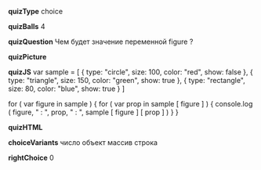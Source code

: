 ____quizType____
choice

____quizBalls____
4

____quizQuestion____
Чем будет значение переменной figure ?


____quizPicture____


____quizJS____
var sample = [
    {
        type: "circle",
        size: 100,
        color: "red",
        show: false
    },
    {
        type: "triangle",
        size: 150,
        color: "green",
        show: true
    },
    {
        type: "rectangle",
        size: 80,
        color: "blue",
        show: true
    }
]

for ( var figure in sample ) {
    for ( var prop in sample [ figure ] ) {
        console.log (
            figure, " : ",
            prop, " : ",
            sample [ figure ] [ prop ]
        )
    }
}


____quizHTML____



____choiceVariants____
число
объект
массив
строка


____rightChoice____
0
